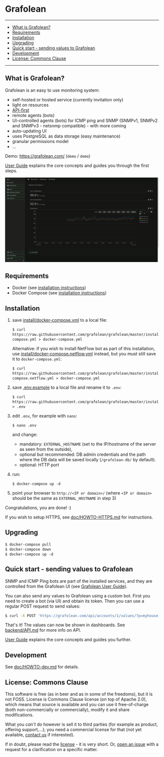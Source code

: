 # Grafolean

---

- [What is Grafolean?](#what-is-grafolean)
- [Requirements](#requirements)
- [Installation](#installation)
- [Upgrading](#upgrading)
- [Quick start - sending values to Grafolean](#quick-start---sending-values-to-grafolean)
- [Development](#development)
- [License: Commons Clause](#license-commons-clause)
---

## What is Grafolean?

Grafolean is an easy to use monitoring system:

- self-hosted or hosted service (currently invitation only)
- light on resources
- [API-first](https://grafolean.com/api-doc/)
- remote agents (bots)
- UI-controlled agents (bots) for ICMP ping and SNMP (SNMPv1, SNMPv2 and SNMPv3 - netsnmp compatible) - with more coming
- auto-updating UI
- uses PostgreSQL as data storage (easy maintenance)
- granular permissions model
- ...

Demo: https://grafolean.com/ (`demo` / `demo`)

[User Guide](doc/user-guide.md) explains the core concepts and guides you through the first steps.

![screenshot](doc/screenshot-dark.png)

## Requirements

- Docker (see [installation instructions](https://docs.docker.com/install/))
- Docker Compose (see [installation instructions](https://docs.docker.com/compose/install/))

## Installation

1) save [install/docker-compose.yml](https://raw.githubusercontent.com/grafolean/grafolean/master/install/docker-compose.yml) to a local file:

    ```
    $ curl https://raw.githubusercontent.com/grafolean/grafolean/master/install/docker-compose.yml > docker-compose.yml
    ```

    Alternative: if you wish to install NetFlow bot as part of this installation, use [install/docker-compose.netflow.yml](https://raw.githubusercontent.com/grafolean/grafolean/master/install/docker-compose.netflow.yml) instead, but you must still save it to `docker-compose.yml`:

    ```
    $ curl https://raw.githubusercontent.com/grafolean/grafolean/master/install/docker-compose.netflow.yml > docker-compose.yml
    ```

2) save [.env.example](https://raw.githubusercontent.com/grafolean/grafolean/master/install/.env.example) to a local file and rename it to `.env`:

    ```
    $ curl https://raw.githubusercontent.com/grafolean/grafolean/master/install/.env.example > .env
    ```

3) edit `.env`, for example with `nano`:
    ```
    $ nano .env
    ```
     and change:

    - mandatory: `EXTERNAL_HOSTNAME` (set to the IP/hostname of the server as seen from the outside),
    - optional but recommended: DB admin credentials and the path where the DB data will be saved locally (`/grafolean-db/` by default).
    - optional: HTTP port

4) run:
    ```
    $ docker-compose up -d
    ```

5) point your browser to `http://<IP or domain>/` (where `<IP or domain>` should be the same as `EXTERNAL_HOSTNAME` in step 3)

Congratulations, you are done! :)

If you wish to setup HTTPS, see [doc/HOWTO-HTTPS.md](doc/HOWTO-HTTPS.md) for instructions.

## Upgrading

```
$ docker-compose pull
$ docker-compose down
$ docker-compose up -d
```

## Quick start - sending values to Grafolean

SNMP and ICMP Ping bots are part of the installed services, and they are controlled from the Grafolean UI (see [Grafolean User Guide](doc/user-guide.md)).

You can also send any values to Grafolean using a *custom* bot. First you need to create a bot (via UI) and obtain its token. Then you can use a regular POST request to send values:

```bash
$ curl -X POST 'https://grafolean.com/api/accounts/1/values/?p=myhouse.livingroom.humidity&v=57.3&b=<BotAPIToken>'
```

That's it! The values can now be shown in dashboards. See [backend/API.md](backend/API.md) for more info on API.

[User Guide](doc/user-guide.md) explains the core concepts and guides you further.

## Development

See [doc/HOWTO-dev.md](doc/HOWTO-dev.md) for details.

## License: Commons Clause

This software is free (as in beer and as in some of the freedoms), but it is not FOSS. License is Commons Clause license (on top of Apache 2.0), which means that source is available and you can use it free-of-charge (both non-commercially or commercially), modify it and share modifications.

What you _can't_ do however is sell it to third parties (for example as product, offering support,...); you need a commercial license for that (not yet
available, [contact us](mailto:info@grafolean.com) if interested).

If in doubt, please read the [license](./LICENSE.md) - it is very short. Or, [open an issue](https://github.com/grafolean/grafolean/issues) with a request for a clarification on a specific matter.
